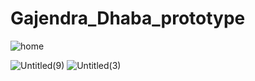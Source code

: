 # Gajendra_Dhaba_prototype
![home](https://github.com/codeingroom/Gajendra_Dhaba_prototype/assets/57828021/416893e4-8105-458d-9a56-494e2236dd2d)

![Untitled(9)](https://github.com/codeingroom/Gajendra_Dhaba_prototype/assets/57828021/245dc968-80d3-423b-9fec-de28ce7900e6)
![Untitled(3)](https://github.com/codeingroom/Gajendra_Dhaba_prototype/assets/57828021/c6dcda19-d882-4f26-bbcc-2a94f5834ae2)
